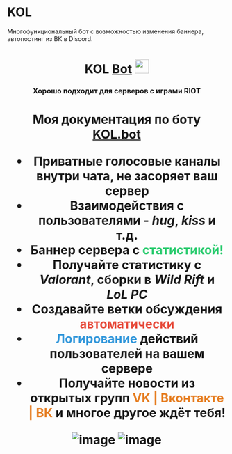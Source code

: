# KOL
Многофункциональный бот с возможностью изменения баннера, автопостинг из ВК в Discord.

<h1 align="center">KOL <a href="[https://onetouch.bio.link/](https://alims-organization-1.gitbook.io/kol.bot//)" target="_blank">Bot</a> 
<img src="https://github.com/blackcater/blackcater/raw/main/images/Hi.gif" height="32"/></h1>
<h3 align="center">Хорошо подходит для серверов с играми RIOT</h3>

<h1 align="center">Моя документация по боту <a href="https://alims-organization-1.gitbook.io/kol.bot//" target="_blank">KOL.bot</a> 


<ul>
    <li>Приватные голосовые каналы внутри чата, не засоряет ваш сервер</li>
    <li>Взаимодействия с пользователями - <i>hug</i>, <i>kiss</i> и т.д.</li>
    <li>Баннер сервера с <strong style="color: #2ecc71;">статистикой!</strong></li>
    <li>Получайте статистику с <i>Valorant</i>, сборки в <i>Wild Rift</i> и <i>LoL PC</i></li>
    <li>Создавайте ветки обсуждения <strong style="color: #e74c3c;">автоматически</strong></li>
    <li><strong style="color: #3498db;">Логирование</strong> действий пользователей на вашем сервере</li>
    <li>Получайте новости из открытых групп <strong style="color: #e67e22;">VK | Вконтакте | ВК</strong> и многое другое ждёт тебя!</li>
</ul>


![image](https://github.com/OneTouchMan3123/kolbot/assets/90140490/9d31f107-7ecf-4ed2-8814-147070593c35)
![image](https://github.com/OneTouchMan3123/kolbot/assets/90140490/b5161585-bc42-4aca-8b1b-1b13fbdb8b24)
